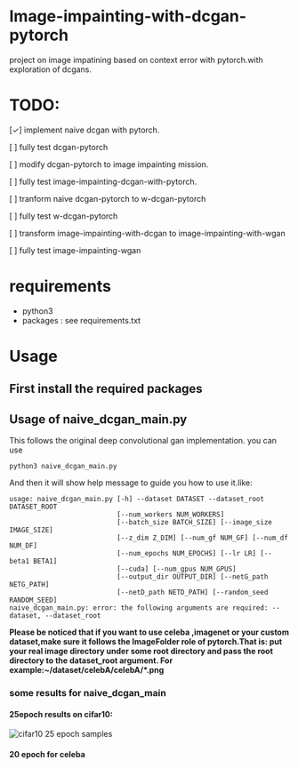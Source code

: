 # Image-impainting-with-dcgan-pytorch
project on image impatining based on context error with pytorch.with exploration of dcgans.

# TODO:

[✓] implement naive dcgan with pytorch.

[ ] fully test dcgan-pytorch

[ ] modify dcgan-pytorch to image impainting mission.

[ ] fully test image-impainting-dcgan-with-pytorch.

[ ] tranform naive dcgan-pytorch to w-dcgan-pytorch

[ ] fully test w-dcgan-pytorch

[ ] transform image-impainting-with-dcgan to image-impainting-with-wgan

[ ] fully test image-impainting-wgan

# requirements
* python3
* packages : see requirements.txt

# Usage
## First install the required packages
## Usage of naive_dcgan_main.py
This follows the original deep convolutional gan implementation.  you can use 
```
python3 naive_dcgan_main.py 
```
And then it will show help message to guide you how to use it.like:
```
usage: naive_dcgan_main.py [-h] --dataset DATASET --dataset_root DATASET_ROOT
                           [--num_workers NUM_WORKERS]
                           [--batch_size BATCH_SIZE] [--image_size IMAGE_SIZE]
                           [--z_dim Z_DIM] [--num_gf NUM_GF] [--num_df NUM_DF]
                           [--num_epochs NUM_EPOCHS] [--lr LR] [--beta1 BETA1]
                           [--cuda] [--num_gpus NUM_GPUS]
                           [--output_dir OUTPUT_DIR] [--netG_path NETG_PATH]
                           [--netD_path NETD_PATH] [--random_seed RANDOM_SEED]
naive_dcgan_main.py: error: the following arguments are required: --dataset, --dataset_root
```
**Please be noticed that if you want to use celeba ,imagenet or your custom dataset,make sure it follows the ImageFolder role of pytorch.That is: put your real image directory under some root directory and pass the root directory to the dataset_root argument. For example:~/dataset/celebA/celebA/*.png**

### some results for naive_dcgan_main
#### 25epoch results on cifar10:  
![cifar10 25 epoch samples](https://raw.githubusercontent.com/lotuswhl/Image-inpainting-with-dcgan-pytorch/master/images/sample_fake_images/sample_fake_images_epoch024-cifar10.png)  
#### 20 epoch for celeba


